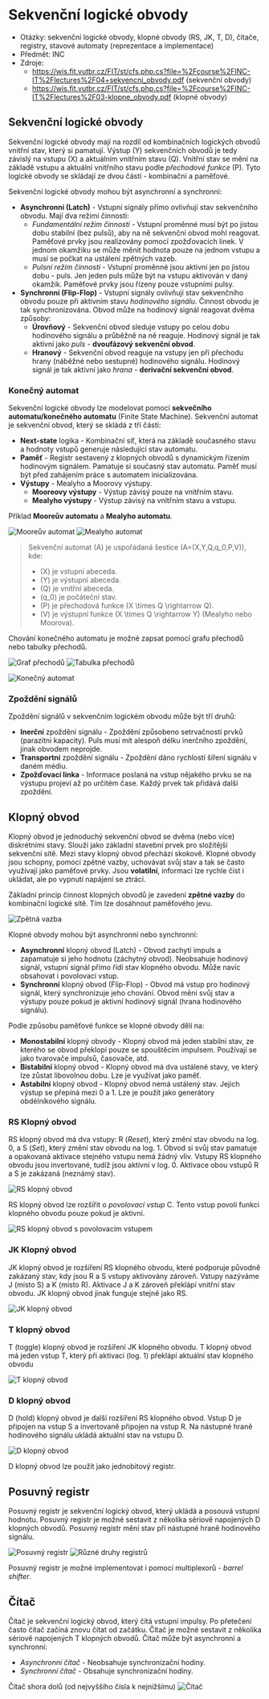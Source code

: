 # Sekvenční logické obvody
- Otázky: sekvenční logické obvody, klopné obvody (RS, JK, T, D), čítače, registry, stavové automaty (reprezentace a implementace)
- Předmět: INC
- Zdroje:
    - https://wis.fit.vutbr.cz/FIT/st/cfs.php.cs?file=%2Fcourse%2FINC-IT%2Flectures%2F04+sekvencni_obvody.pdf (sekvenční obvody)
    - https://wis.fit.vutbr.cz/FIT/st/cfs.php.cs?file=%2Fcourse%2FINC-IT%2Flectures%2F03-klopne_obvody.pdf (klopné obvody)

## Sekvenční logické obvody
Sekvenční logické obvody mají na rozdíl od kombinačních logických obvodů vnitřní stav, který si pamatují. Výstup \(Y\) sekvenčních obvodů je tedy závislý na vstupu \(X\) a aktuálním vnitřním stavu \(Q\). Vnitřní stav se mění na základě vstupu a aktuální vnitřního stavu podle _přechodové funkce_ \(P\). Tyto logické obvody se skládají ze dvou částí - kombinační a paměťové.

Sekvenční logické obvody mohou být asynchronní a synchronní:
- __Asynchronní (Latch)__ - Vstupní signály přímo ovlivňují stav sekvenčního obvodu. Mají dva režimi činnosti:
    - _Fundamentální režim činnosti_ - Vstupní proměnné musí být po jistou dobu stabilní (bez pulsů), aby na ně sekvenční obvod mohl reagovat. Paměťové prvky jsou realizovány pomocí zpožďovacích linek. V jednom okamžiku se může měnit hodnota pouze na jednom vstupu a musí se počkat na ustálení zpětných vazeb.
    - _Pulsní režim činnosti_ - Vstupní proměnné jsou aktivní jen po jistou dobu - puls. Jen jeden puls může být na vstupu aktivován v daný okamžik. Paměťové prvky jsou řízeny pouze vstupními pulsy.
- __Synchronní (Flip-Flop)__ - Vstupní signály ovlivňují stav sekvenčního obvodu pouze při aktivním stavu _hodinového signálu_. Činnost obvodu je tak synchronizována. Obvod může na hodinový signál reagovat dvěma způsoby:
    - __Úrovňový__ - Sekvenční obvod sleduje vstupy po celou dobu hodinového signálu a průběžně na ně reaguje. Hodinový signál je tak aktivní jako _puls_ - __dvoufázový sekvenční obvod__.
    - __Hranový__ - Sekvenční obvod reaguje na vstupy jen při přechodu hrany (náběžné nebo sestupné) hodinového signálu. Hodinový signál je tak aktivní jako _hrana_ - __derivační sekvenční obvod__.

### Konečný automat
Sekvenční logické obvody lze modelovat pomocí __sekvečního automatu/konečného automatu__ (Finite State Machine). Sekvenční automat je sekvenční obvod, který se skládá z tří částí:
- __Next-state__ logika - Kombinační síť, která na základě současného stavu a hodnoty vstupů generuje následující stav automatu.
- __Paměť__ - Registr sestavený z klopných obvodů s dynamickým řízením hodinovým signálem. Pamatuje si současný stav automatu. Paměť musí být před zahájením práce s automatem inicializována.
- __Výstupy__ - Mealyho a Moorovy výstupy.
    - __Mooreovy výstupy__ - Výstup závisý pouze na vnitřním stavu.
    - __Mealyho výstupy__ - Výstup závisý na vnitřním stavu a vstupu.

Příklad __Mooreův automatu__ a __Mealyho automatu__.

![Mooreův automat](/Images/03/mooreuv_automat.png)
![Mealyho automat](/Images/03/mealyho_automat.png)

> Sekvenční automat \(A\) je uspořádaná šestice \(A=(X,Y,Q,q_0,P,V)\), kde:
> - \(X\) je vstupní abeceda.
> - \(Y\) je výstupní abeceda.
> - \(Q\) je vnitřní abeceda.
> - \(q_0\) je počáteční stav.
> - \(P\) je přechodová funkce \(X \times Q \rightarrow Q\).
> - \(V\) je výstupní funkce \(X \times Q \rightarrow Y\) (Mealyho nebo Moorova).

Chování konečného automatu je možné zapsat pomocí grafu přechodů nebo tabulky přechodů.

![Graf přechodů](/Images/03/stavovy_automat_graf.png)
![Tabulka přechodů](/Images/03/stavovy_automat_tabulka.png)

![Konečný automat](/Images/03/konecny_automat.png)

### Zpoždění signálů
Zpoždění signálů v sekvenčním logickém obvodu může být tří druhů:
- __Inerční__ zpoždění signálu - Zpoždění způsobeno setrvačností prvků (parazitní kapacity). Puls musí mít alespoň délku inerčního zpoždění, jinak obvodem neprojde.
- __Transportní__ zpoždění signálu - Zpoždění dáno rychlostí šíření signálu v daném médiu.
- __Zpožďovací linka__ - Informace poslaná na vstup nějakého prvku se na výstupu projeví až po určitém čase. Každý prvek tak přidává další zpoždění.

## Klopný obvod
Klopný obvod je jednoduchý sekvenční obvod se dvěma (nebo více) diskrétními stavy. Slouží jako základní stavební prvek pro složitější sekvenční sítě. Mezi stavy klopný obvod přechází skokově. Klopné obvody jsou schopny, pomocí zpětné vazby, uchovávat svůj stav a tak se často využívají jako paměťové prvky. Jsou __volatilní__, informaci lze rychle číst i ukládat, ale po vypnutí napájení se ztrácí.

Základní princip činnost klopných obvodů je zavedení __zpětné vazby__ do kombinační logické sítě. Tím lze dosáhnout paměťového jevu.

![Zpětná vazba](/Images/03/zpetna_vazba.png)

Klopné obvody mohou být asynchronní nebo synchronní:
- __Asynchronní__ klopný obvod (Latch) - Obvod zachytí impuls a zapamatuje si jeho hodnotu (záchytný obvod). Neobsahuje hodinový signál, vstupní signál přímo řídí stav klopného obvodu. Může navíc obsahovat i povolovací vstup.
- __Synchronní__ klopný obvod (Flip-Flop) - Obvod má vstup pro hodinový signál, který synchronizuje jeho chování. Obvod mění svůj stav a výstupy pouze pokud je aktivní hodinový signál (hrana hodinového signálu).

Podle způsobu paměťové funkce se klopné obvody dělí na:
- __Monostabilní__ klopný obvody - Klopný obvod má jeden stabilní stav, ze kterého se obvod překlopí pouze se spouštěcím impulsem. Používají se jako tvarovače impulsů, časovače, atd.
- __Bistabilní__ klopný obvod - Klopný obvod má dva ustálené stavy, ve který lze zůstat libovolnou dobu. Lze je využívat jako paměť.
- __Astabilní__ klopný obvod - Klopný obvod nemá ustálený stav. Jejich výstup se přepíná mezi 0 a 1. Lze je použít jako generátory obdélníkového signálu.

### RS Klopný obvod
RS klopný obvod má dva vstupy: R (_Reset_), který změní stav obvodu na log. 0, a S (_Set_), který změní stav obvodu na log. 1. Obvod si svůj stav pamatuje a opakovaná aktivace stejného vstupu nemá žádný vliv. Vstupy RS klopného obvodu jsou invertované, tudíž jsou aktivní v log. 0. Aktivace obou vstupů R a S je zakázaná (neznámý stav).

![RS klopný obvod](/Images/03/rs_klopny_obvod.png)

RS klopný obvod lze rozšířit o _povolovací vstup_ C. Tento vstup povolí funkci klopného obvodu pouze pokud je aktivní.

![RS klopný obvod s povolovacím vstupem](/Images/03/rs_klopny_obvod_povolovaci.png)

### JK Klopný obvod
JK klopný obvod je rozšíření RS klopného obvodu, které podporuje původně zakázaný stav, kdy jsou R a S vstupy aktivovány zároveň. Vstupy nazýváme J (místo S) a K (místo R). Aktivace J a K zároveň překlápí vnitřní stav obvodu. JK klopný obvod jinak funguje stejně jako RS.

![JK klopný obvod](/Images/03/jk_klopny_obvod.png)

### T klopný obvod
T (toggle) klopný obvod je rozšíření JK klopného obvodu. T klopný obvod má jeden vstup T, který při aktivaci (log. 1) překlápí aktuální stav klopného obvodu

![T klopný obvod](/Images/03/t_klopny_obvod.png)

### D klopný obvod
D (hold) klopný obvod je další rozšíření RS klopného obvod. Vstup D je připojen na vstup S a invertovaně připojen na vstup R. Na nástupné hraně hodinového signálu ukládá aktuální stav na vstupu D.

![D klopný obvod](/Images/03/d_klopny_obvod.png)

D klopný obvod lze použít jako jednobitový registr.

## Posuvný registr
Posuvný registr je sekvenční logický obvod, který ukládá a posouvá vstupní hodnotu. Posuvný registr je možné sestavit z několika sériově napojených D klopných obvodů. Posuvný registr mění stav při nástupné hraně hodinového signálu.

![Posuvný registr](/Images/03/posuvny_registr.png)
![Různé druhy registrů](/Images/03/registry.png)

Posuvný registr je možné implementovat i pomocí multiplexorů - _barrel shifter_. 

## Čítač
Čítač je sekvenční logický obvod, který čítá vstupní impulsy. Po přetečení často čítač začíná znovu čítat od začátku. Čítač je možné sestavit z několika sériově napojených T klopných obvodů. Čítač může být asynchronní a synchronní:
- _Asynchronní čítač_ - Neobsahuje synchronizační hodiny.
- _Synchronní čítač_ - Obsahuje synchronizační hodiny.

Čítač shora dolů (od nejvyššího čísla k nejnižšímu)
![Čítač](/Images/03/citac.png)
